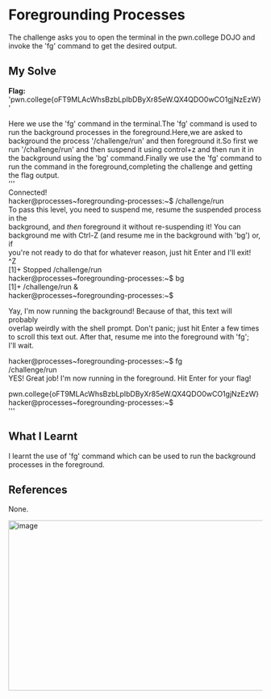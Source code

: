 # Foregrounding Processes
The challenge asks you to open the terminal in the pwn.college DOJO and invoke the 'fg' command to get the desired output.       

## My Solve
**Flag:** 'pwn.college{oFT9MLAcWhsBzbLpIbDByXr85eW.QX4QDO0wCO1gjNzEzW}'    

Here we use the 'fg' command in the terminal.The 'fg' command is used to run the background processes in the foreground.Here,we are asked to background the process '/challenge/run' and then foreground it.So first we run '/challenge/run' and then suspend it using control+z and then run it in the background using the 'bg' command.Finally we use the 'fg' command to run the command in the foreground,completing the challenge and getting the flag output.      
'''      
Connected!     
hacker@processes~foregrounding-processes:~$ /challenge/run     
To pass this level, you need to suspend me, resume the suspended process in the     
background, and *then* foreground it without re-suspending it! You can       
background me with Ctrl-Z (and resume me in the background with 'bg') or, if        
you're not ready to do that for whatever reason, just hit Enter and I'll exit!      
^Z    
[1]+  Stopped                 /challenge/run      
hacker@processes~foregrounding-processes:~$ bg      
[1]+ /challenge/run &      
hacker@processes~foregrounding-processes:~$      
       
      
Yay, I'm now running the background! Because of that, this text will probably      
overlap weirdly with the shell prompt. Don't panic; just hit Enter a few times      
to scroll this text out. After that, resume me into the foreground with 'fg';      
I'll wait.     
     
hacker@processes~foregrounding-processes:~$ fg    
/challenge/run      
YES! Great job! I'm now running in the foreground. Hit Enter for your flag!     
    
pwn.college{oFT9MLAcWhsBzbLpIbDByXr85eW.QX4QDO0wCO1gjNzEzW}        
hacker@processes~foregrounding-processes:~$          
'''     

## What I Learnt
I learnt the use of 'fg' command which can be used to run the background processes in the foreground.      

## References 
None.      


<img width="747" height="337" alt="image" src="https://github.com/user-attachments/assets/d7a1160d-3f99-4c1a-abd5-1322d73ba842" />
